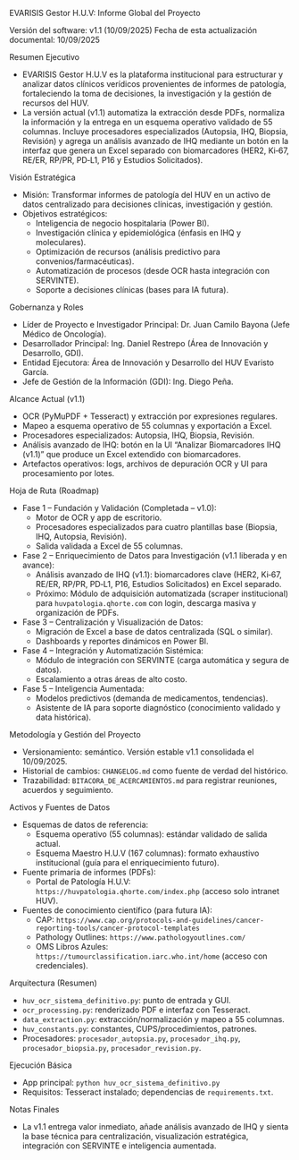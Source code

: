 EVARISIS Gestor H.U.V: Informe Global del Proyecto

Versión del software: v1.1 (10/09/2025)
Fecha de esta actualización documental: 10/09/2025

Resumen Ejecutivo
- EVARISIS Gestor H.U.V es la plataforma institucional para estructurar y analizar datos clínicos verídicos provenientes de informes de patología, fortaleciendo la toma de decisiones, la investigación y la gestión de recursos del HUV.
- La versión actual (v1.1) automatiza la extracción desde PDFs, normaliza la información y la entrega en un esquema operativo validado de 55 columnas. Incluye procesadores especializados (Autopsia, IHQ, Biopsia, Revisión) y agrega un análisis avanzado de IHQ mediante un botón en la interfaz que genera un Excel separado con biomarcadores (HER2, Ki‑67, RE/ER, RP/PR, PD‑L1, P16 y Estudios Solicitados).

Visión Estratégica
- Misión: Transformar informes de patología del HUV en un activo de datos centralizado para decisiones clínicas, investigación y gestión.
- Objetivos estratégicos:
  - Inteligencia de negocio hospitalaria (Power BI).
  - Investigación clínica y epidemiológica (énfasis en IHQ y moleculares).
  - Optimización de recursos (análisis predictivo para convenios/farmacéuticas).
  - Automatización de procesos (desde OCR hasta integración con SERVINTE).
  - Soporte a decisiones clínicas (bases para IA futura).

Gobernanza y Roles
- Líder de Proyecto e Investigador Principal: Dr. Juan Camilo Bayona (Jefe Médico de Oncología).
- Desarrollador Principal: Ing. Daniel Restrepo (Área de Innovación y Desarrollo, GDI).
- Entidad Ejecutora: Área de Innovación y Desarrollo del HUV Evaristo García.
- Jefe de Gestión de la Información (GDI): Ing. Diego Peña.

Alcance Actual (v1.1)
- OCR (PyMuPDF + Tesseract) y extracción por expresiones regulares.
- Mapeo a esquema operativo de 55 columnas y exportación a Excel.
- Procesadores especializados: Autopsia, IHQ, Biopsia, Revisión.
- Análisis avanzado de IHQ: botón en la UI “Analizar Biomarcadores IHQ (v1.1)” que produce un Excel extendido con biomarcadores.
- Artefactos operativos: logs, archivos de depuración OCR y UI para procesamiento por lotes.

Hoja de Ruta (Roadmap)
- Fase 1 – Fundación y Validación (Completada – v1.0):
  - Motor de OCR y app de escritorio.
  - Procesadores especializados para cuatro plantillas base (Biopsia, IHQ, Autopsia, Revisión).
  - Salida validada a Excel de 55 columnas.
- Fase 2 – Enriquecimiento de Datos para Investigación (v1.1 liberada y en avance):
  - Análisis avanzado de IHQ (v1.1): biomarcadores clave (HER2, Ki‑67, RE/ER, RP/PR, PD‑L1, P16, Estudios Solicitados) en Excel separado.
  - Próximo: Módulo de adquisición automatizada (scraper institucional) para `huvpatologia.qhorte.com` con login, descarga masiva y organización de PDFs.
- Fase 3 – Centralización y Visualización de Datos:
  - Migración de Excel a base de datos centralizada (SQL o similar).
  - Dashboards y reportes dinámicos en Power BI.
- Fase 4 – Integración y Automatización Sistémica:
  - Módulo de integración con SERVINTE (carga automática y segura de datos).
  - Escalamiento a otras áreas de alto costo.
- Fase 5 – Inteligencia Aumentada:
  - Modelos predictivos (demanda de medicamentos, tendencias).
  - Asistente de IA para soporte diagnóstico (conocimiento validado y data histórica).

Metodología y Gestión del Proyecto
- Versionamiento: semántico. Versión estable v1.1 consolidada el 10/09/2025.
- Historial de cambios: `CHANGELOG.md` como fuente de verdad del histórico.
- Trazabilidad: `BITACORA_DE_ACERCAMIENTOS.md` para registrar reuniones, acuerdos y seguimiento.

Activos y Fuentes de Datos
- Esquemas de datos de referencia:
  - Esquema operativo (55 columnas): estándar validado de salida actual.
  - Esquema Maestro H.U.V (167 columnas): formato exhaustivo institucional (guía para el enriquecimiento futuro).
- Fuente primaria de informes (PDFs):
  - Portal de Patología H.U.V: `https://huvpatologia.qhorte.com/index.php` (acceso solo intranet HUV).
- Fuentes de conocimiento científico (para futura IA):
  - CAP: `https://www.cap.org/protocols-and-guidelines/cancer-reporting-tools/cancer-protocol-templates`
  - Pathology Outlines: `https://www.pathologyoutlines.com/`
  - OMS Libros Azules: `https://tumourclassification.iarc.who.int/home` (acceso con credenciales).

Arquitectura (Resumen)
- `huv_ocr_sistema_definitivo.py`: punto de entrada y GUI.
- `ocr_processing.py`: renderizado PDF e interfaz con Tesseract.
- `data_extraction.py`: extracción/normalización y mapeo a 55 columnas.
- `huv_constants.py`: constantes, CUPS/procedimientos, patrones.
- Procesadores: `procesador_autopsia.py`, `procesador_ihq.py`, `procesador_biopsia.py`, `procesador_revision.py`.

Ejecución Básica
- App principal: `python huv_ocr_sistema_definitivo.py`
- Requisitos: Tesseract instalado; dependencias de `requirements.txt`.

Notas Finales
- La v1.1 entrega valor inmediato, añade análisis avanzado de IHQ y sienta la base técnica para centralización, visualización estratégica, integración con SERVINTE e inteligencia aumentada.
